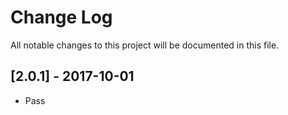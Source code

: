 # Change Log
All notable changes to this project will be documented in this file.

## [2.0.1] - 2017-10-01
- Pass